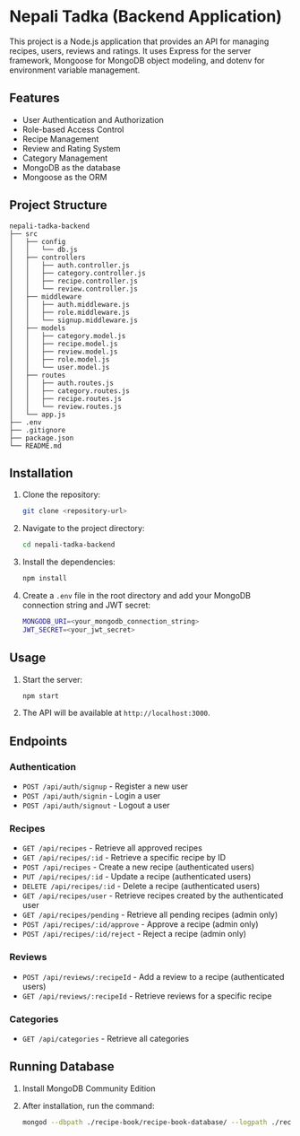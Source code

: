 # Nepali Tadka (Backend Application)

This project is a Node.js application that provides an API for managing recipes, users, reviews and ratings. It uses Express for the server framework, Mongoose for MongoDB object modeling, and dotenv for environment variable management.

## Features

- User Authentication and Authorization
- Role-based Access Control
- Recipe Management
- Review and Rating System
- Category Management
- MongoDB as the database
- Mongoose as the ORM

## Project Structure

```
nepali-tadka-backend
├── src
│   ├── config
│   │   └── db.js
│   ├── controllers
│   │   ├── auth.controller.js
│   │   ├── category.controller.js
│   │   ├── recipe.controller.js
│   │   └── review.controller.js
│   ├── middleware
│   │   ├── auth.middleware.js
│   │   ├── role.middleware.js
│   │   └── signup.middleware.js
│   ├── models
│   │   ├── category.model.js
│   │   ├── recipe.model.js
│   │   ├── review.model.js
│   │   ├── role.model.js
│   │   └── user.model.js
│   ├── routes
│   │   ├── auth.routes.js
│   │   ├── category.routes.js
│   │   ├── recipe.routes.js
│   │   └── review.routes.js
│   └── app.js
├── .env
├── .gitignore
├── package.json
└── README.md
```

## Installation

1. Clone the repository:

   ```sh
   git clone <repository-url>
   ```

2. Navigate to the project directory:

   ```sh
   cd nepali-tadka-backend
   ```

3. Install the dependencies:

   ```sh
   npm install
   ```

4. Create a `.env` file in the root directory and add your MongoDB connection string and JWT secret:

   ```sh
   MONGODB_URI=<your_mongodb_connection_string>
   JWT_SECRET=<your_jwt_secret>
   ```

## Usage

1. Start the server:

   ```sh
   npm start
   ```

2. The API will be available at `http://localhost:3000`.

## Endpoints

### Authentication

- `POST /api/auth/signup` - Register a new user
- `POST /api/auth/signin` - Login a user
- `POST /api/auth/signout` - Logout a user

### Recipes

- `GET /api/recipes` - Retrieve all approved recipes
- `GET /api/recipes/:id` - Retrieve a specific recipe by ID
- `POST /api/recipes` - Create a new recipe (authenticated users)
- `PUT /api/recipes/:id` - Update a recipe (authenticated users)
- `DELETE /api/recipes/:id` - Delete a recipe (authenticated users)
- `GET /api/recipes/user` - Retrieve recipes created by the authenticated user
- `GET /api/recipes/pending` - Retrieve all pending recipes (admin only)
- `POST /api/recipes/:id/approve` - Approve a recipe (admin only)
- `POST /api/recipes/:id/reject` - Reject a recipe (admin only)

### Reviews

- `POST /api/reviews/:recipeId` - Add a review to a recipe (authenticated users)
- `GET /api/reviews/:recipeId` - Retrieve reviews for a specific recipe

### Categories

- `GET /api/categories` - Retrieve all categories

## Running Database

1. Install MongoDB Community Edition
2. After installation, run the command:

   ```sh
   mongod --dbpath ./recipe-book/recipe-book-database/ --logpath ./recipe-book/recipe-book-database/logs.log
   ```